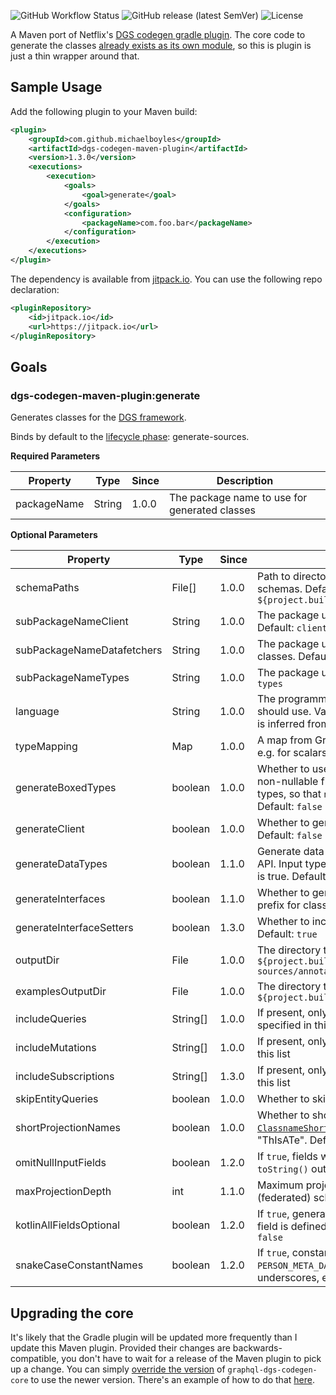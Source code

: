 ![GitHub Workflow Status](https://img.shields.io/github/workflow/status/michaelboyles/dgs-codegen-maven-plugin/Java%20CI%20with%20Maven) ![GitHub release (latest SemVer)](https://img.shields.io/github/v/release/michaelboyles/dgs-codegen-maven-plugin?sort=semver) ![License](https://img.shields.io/github/license/michaelboyles/dgs-codegen-maven-plugin)

A Maven port of Netflix's [DGS codegen gradle plugin](https://github.com/Netflix/dgs-codegen).
The core code to generate the classes [already exists as its own module](https://github.com/Netflix/dgs-codegen/tree/master/graphql-dgs-codegen-core),
so this is plugin is just a thin wrapper around that.

## Sample Usage

Add the following plugin to your Maven build:

```xml
<plugin>
    <groupId>com.github.michaelboyles</groupId>
    <artifactId>dgs-codegen-maven-plugin</artifactId>
    <version>1.3.0</version>
    <executions>
        <execution>
            <goals>
                <goal>generate</goal>
            </goals>
            <configuration>
                <packageName>com.foo.bar</packageName>
            </configuration>
        </execution>
    </executions>
</plugin>
```

The dependency is available from [jitpack.io](https://jitpack.io/). You can use the following repo declaration:

```xml
<pluginRepository>
    <id>jitpack.io</id>
    <url>https://jitpack.io</url>
</pluginRepository>
```

## Goals

### dgs-codegen-maven-plugin:generate

Generates classes for the [DGS framework](https://github.com/Netflix/dgs-framework).

Binds by default to the [lifecycle phase](http://maven.apache.org/ref/3.6.3/maven-core/lifecycles.html): generate-sources. 

**Required Parameters**

| Property    | Type        | Since | Description                                   |
| ----------- | ----------- | ----- | --------------------------------------------- |
| packageName | String      | 1.0.0 | The package name to use for generated classes |

**Optional Parameters**

| Property                   | Type     | Since | Description                                   |
| -------------------------- | -------- | ----- | --------------------------------------------- |
| schemaPaths                | File[]   | 1.0.0 | Path to directory/directories containing GraphQL schemas. Default: `${project.build.sourceDirectory}/../resources/schema` |
| subPackageNameClient       | String   | 1.0.0 | The package under `packageName` to place client classes. Default: `client` |
| subPackageNameDatafetchers | String   | 1.0.0 | The package under `packageName` to place data fetcher classes. Default: `datafetchers` |
| subPackageNameTypes        | String   | 1.0.0 | The package under `packageName` to place types. Default: `types` |
| language                   | String   | 1.0.0 | The programming language that generated classes should use. Valid values are KOTLIN and JAVA. Default is inferred from the classpath |
| typeMapping                | Map      | 1.0.0 | A map from GraphQL type name to Java class name, e.g. for scalars |
| generateBoxedTypes         | boolean  | 1.0.0 | Whether to use boxed types, e.g. `java.lang.Integer`, for non-nullable fields (nullable fields must use boxed types, so that `null` can represent absence of a value). Default: `false` |
| generateClient             | boolean  | 1.0.0 | Whether to generate classes for a GraphQL client. Default: `false` |
| generateDataTypes          | boolean  | 1.1.0 | Generate data types. Useful for only generating a Query API. Input types are still generated when `generateClient` is true. Default: `true` |
| generateInterfaces         | boolean  | 1.1.0 | Whether to generate additional interfaces with an 'I' prefix for classes. Default: `false` |
| generateInterfaceSetters   | boolean  | 1.3.0 | Whether to include setters in generated interfaces. Default: `true` |
| outputDir                  | File     | 1.0.0 | The directory to place generated classes. Default: `${project.build.directory}/generated-sources/annotations/` |
| examplesOutputDir          | File     | 1.0.0 | The directory to place generated examples. Default: `${project.build.directory}/generated-examples` |
| includeQueries             | String[] | 1.0.0 | If present, only generate classes for the queries specified in this list |
| includeMutations           | String[] | 1.0.0 | If present, only generate classes for the mutations in this list |
| includeSubscriptions       | String[] | 1.3.0 | If present, only generate classes for the subscriptions in this list |
| skipEntityQueries          | boolean  | 1.0.0 | Whether to skip [entity](https://www.apollographql.com/docs/federation/entities/) queries. Default: `false` |
| shortProjectionNames       | boolean  | 1.0.0 | Whether to shorten projection names. See [`ClassnameShortener`](https://github.com/Netflix/dgs-codegen/blob/master/graphql-dgs-codegen-core/src/main/kotlin/com/netflix/graphql/dgs/codegen/generators/shared/ClassnameShortener.kt). e.g. "ThisIsATest" becomes "ThIsATe". Default: `false` |
| omitNullInputFields        | boolean  | 1.2.0 | If `true`, fields with null values won't be included in `toString()` output. Default: `false` |
| maxProjectionDepth         | int      | 1.1.0 | Maximum projection depth to generate. Useful for (federated) schemas with very deep nesting. Default: `10` |
| kotlinAllFieldsOptional    | boolean  | 1.2.0 | If `true`, generates nullable fields in Kotlin even when a field is defined non-nullable in the schema. Default: `false` |
| snakeCaseConstantNames     | boolean  | 1.2.0 | If `true`, constants will be named in snake case e.g. `PERSON_META_DATA`. If false, they will be named without underscores, e.g. `PERSONMETADATA`. Default: `false` |

## Upgrading the core

It's likely that the Gradle plugin will be updated more frequently than I update this Maven plugin. Provided their
changes are backwards-compatible, you don't have to wait for a release of the Maven plugin to pick up a change. You can
simply [override the version](https://blog.sonatype.com/2008/04/how-to-override-a-plugins-dependency-in-maven/) of
`graphql-dgs-codegen-core` to use the newer version. There's an example of how to do that
[here](https://github.com/michaelboyles/dgs-codegen-maven-plugin/blob/develop/src/it/basicTest/pom.xml#L42).
